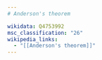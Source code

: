 ```yaml
---
# Anderson's theorem

wikidata: Q4753992
msc_classification: "26"
wikipedia_links:
  - "[[Anderson's theorem]]"
---
```

